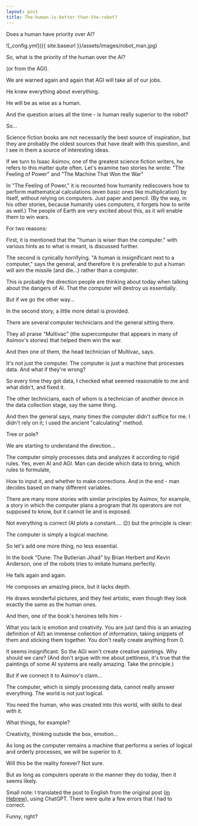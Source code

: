 ```yaml
---
layout: post
title: The-human-is-better-than-the-robot?
---
```


Does a human have priority over AI?

![_config.yml]({{ site.baseurl }}/assets/images/robot_man.jpg)


So, what is the priority of the human over the AI?

(or from the AGI).

We are warned again and again that AGI will take all of our jobs.

He knew everything about everything.

He will be as wise as a human.

And the question arises all the time - is human really superior to the robot?

So...

Science fiction books are not necessarily the best source of inspiration, but they are probably the oldest sources that have dealt with this question, and I see in them a source of interesting ideas.

If we turn to Isaac Asimov, one of the greatest science fiction writers, he refers to this matter quite often. Let's examine two stories he wrote: "The Feeling of Power" and "The Machine That Won the War"

In "The Feeling of Power," it is recounted how humanity rediscovers how to perform mathematical calculations (even basic ones like multiplication) by itself, without relying on computers. Just paper and pencil. (By the way, in his other stories, because humanity uses computers, it forgets how to write as well.) The people of Earth are very excited about this, as it will enable them to win wars.

For two reasons:

First, it is mentioned that the "human is wiser than the computer." with various hints as to what is meant, is discussed further.

The second is cynically horrifying. "A human is insignificant next to a computer," says the general, and therefore it is preferable to put a human will aim the missile (and die...) rather than a computer.

This is probably the direction people are thinking about today when talking about the dangers of AI. That the computer will destroy us essentially.

But if we go the other way...

In the second story, a little more detail is provided.

There are several computer technicians and the general sitting there.

They all praise "Multivac" (the supercomputer that appears in many of Asimov's stories) that helped them win the war.

And then one of them, the head technician of Multivac, says.

It's not just the computer. The computer is just a machine that processes data. And what if they're wrong?

So every time they got data, I checked what seemed reasonable to me and what didn't, and fixed it.

The other technicians, each of whom is a technician of another device in the data collection stage, say the same thing.

And then the general says, many times the computer didn't suffice for me. I didn't rely on it; I used the ancient "calculating" method.

Tree or pole?

We are starting to understand the direction...

The computer simply processes data and analyzes it according to rigid rules. Yes, even AI and AGI.
Man can decide which data to bring, which rules to formulate,

How to input it, and whether to make corrections. And in the end - man decides based on many different variables.

There are many more stories with similar principles by Asimov, for example, a story in which the computer plans a program that its operators are not supposed to know, but it cannot lie and is exposed.

Not everything is correct (AI plots a constant.... 😉) but the principle is clear:

The computer is simply a logical machine.

So let's add one more thing, no less essential.

In the book "Dune: The Butlerian Jihad" by Brian Herbert and Kevin Anderson, one of the robots tries to imitate humans perfectly.

He fails again and again.

He composes an amazing piece, but it lacks depth.

He draws wonderful pictures, and they feel artistic, even though they look exactly the same as the human ones.

And then, one of the book's heroines tells him -

What you lack is emotion and creativity. You are just (and this is an amazing definition of AI!) an immense collection of information, taking snippets of them and sticking them together.
You don't really create anything from 0.

It seems insignificant. So the AGI won't create creative paintings. Why should we care?
(And don't argue with me about pettiness, it's true that the paintings of some AI systems are really amazing. Take the principle.)

But if we connect it to Asimov's claim...

The computer, which is simply processing data, cannot really answer everything. The world is not just logical.

You need the human, who was created into this world, with skills to deal with it.

What things, for example?

Creativity, thinking outside the box, emotion...

As long as the computer remains a machine that performs a series of logical and orderly processes, we will be superior to it.

Will this be the reality forever? Not sure.

But as long as computers operate in the manner they do today, then it seems likely.

Small note: I translated the post to English from the original post ([in Hebrew](https://aiv-dev.github.io/he-IL/2024/03/12/%D7%9E%D7%95%D7%AA%D7%A8-%D7%94%D7%90%D7%93%D7%9D-%D7%9E%D7%9F-%D7%94%D7%A8%D7%95%D7%91%D7%95%D7%98/)), using ChatGPT. There were quite a few errors that I had to correct.

Funny, right?
